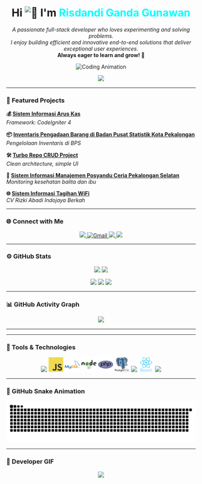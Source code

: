 <h1 align="center">Hi <img src="https://raw.githubusercontent.com/MartinHeinz/MartinHeinz/master/wave.gif" width="30px" alt="👋" /> I'm <span style="color:#00ffff;">Risdandi Ganda Gunawan</span></h1>

<p align="center">
  <em>A passionate full-stack developer who loves experimenting and solving problems.</em><br>
  <em>I enjoy building efficient and innovative end-to-end solutions that deliver exceptional user experiences.</em><br>
  <strong>Always eager to learn and grow! 🚀</strong>
</p>

<p align="center">
  <img height="270" src="https://raw.githubusercontent.com/hasibul-hasan-shuvo/hasibul-hasan-shuvo/main/images/coding-boy.gif" alt="Coding Animation" />
</p>

<p align="center">
  <img src="https://readme-typing-svg.demolab.com?font=Fira+Code&pause=1000&color=0EA5E9&center=true&vCenter=true&width=600&height=50&lines=Hi+there!+I'm+Risdandi+Ganda+Gunawan.;Fullstack+Engineer+%7C+React+%7C+Golang+%7C+TailwindCSS.;CodeIgniter+%7C+PHP+%7C+MySQL+%7C+PostgreSQL;Crafting+code+that+matters+%E2%9A%99%EF%B8%8F;Open+Source+Contributor+%F0%9F%94%A5;Always+Learning%2C+Always+Building+%F0%9F%9A%80"/>
</p>








---

### 🚀 Featured Projects

<ul style="list-style: none; padding: 0;">
  <li>
    <p><strong>💰 <a href="https://github.com/asstroboyz/hera" target="_blank">Sistem Informasi Arus Kas </a></strong><br/>
    <em>Framework: CodeIgniter 4</em></p>
  </li>
  <li>
    <p><strong>📦 <a href="https://github.com/asstroboyz/Inventaris_Pengadaan" target="_blank">Inventaris Pengadaan Barang di Badan Pusat Statistik Kota Pekalongan</a></strong><br/>
    <em>Pengelolaan Inventaris di BPS</em></p>
  </li>
  <li>
    <p><strong>🛠️ <a href="https://github.com/asstroboyz/monorepo" target="_blank">Turbo Repo CRUD Project</a></strong><br/>
    <em>Clean architecture, simple UI</em></p>
  </li>
  <li>
    <p><strong>🏥 <a href="https://github.com/asstroboyz/e-Posyandu" target="_blank">Sistem Informasi Manajemen Posyandu Ceria Pekalongan Selatan</a></strong><br/>
    <em>Monitoring kesehatan balita dan ibu</em></p>
  </li>
  <li>
    <p><strong>🌐 <a href="https://github.com/asstroboyz/bulma-react" target="_blank">Sistem Informasi Tagihan WiFi</a></strong><br/>
    <em>CV Rizki Abadi Indojaya Berkah</em></p>
  </li>
</ul>

---

### 🌐 Connect with Me

<p align="center">
  <a href="https://www.linkedin.com/in/risdandi-ganda-gunawan-5831052b8/" target="_blank">
    <img src="https://img.shields.io/badge/LinkedIn-0077B5?style=for-the-badge&logo=linkedin&logoColor=white" />
  </a>
<a href="mailto:gandagunawan36@gmail.com" target="_blank">
        <img src="https://img.shields.io/static/v1?message=Gmail&logo=gmail&label=gandagunawan36@gmail.com&color=D14836&logoColor=white&labelColor=&style=for-the-badge" height="30" alt="Gmail" />
    </a>

  <a href="https://www.instagram.com/_v.sycho/" target="_blank">
    <img src="https://img.shields.io/badge/Instagram-E4405F?style=for-the-badge&logo=instagram&logoColor=white" />
  </a>
  <a href="https://github.com/asstroboyz" target="_blank">
    <img src="https://img.shields.io/badge/GitHub-181717?style=for-the-badge&logo=github&logoColor=white" />
  </a>
</p>

---

### ⚙️ GitHub Stats

<p align="center">
  <img src="https://github-readme-stats.vercel.app/api?username=asstroboyz&show_icons=true&theme=radical" width="400" />
  <img src="https://github-readme-stats.vercel.app/api/top-langs/?username=asstroboyz&layout=compact&theme=radical" width="400" />
</p>

<p align="center">
  <img src="https://komarev.com/ghpvc/?username=asstroboyz&label=Profile%20views&color=0e75b6&style=flat" />
  <img src="https://custom-icon-badges.herokuapp.com/github/followers/asstroboyz?logo=github&style=social" />
  <img src="https://custom-icon-badges.herokuapp.com/github/stars/asstroboyz?logo=star&style=social&logoColor=black" />
</p>

---

### 📊 GitHub Activity Graph

<p align="center">
  <img src="https://github-readme-activity-graph.vercel.app/graph?username=asstroboyz&theme=github-compact&area=true" />
</p>

---


---

### 🔧 Tools & Technologies

<p align="center">
  <img src="https://cdn.worldvectorlogo.com/logos/codeigniter.svg" width="40" />
  <img src="https://raw.githubusercontent.com/devicons/devicon/master/icons/javascript/javascript-original.svg" width="40" />
  <img src="https://raw.githubusercontent.com/devicons/devicon/master/icons/mysql/mysql-original-wordmark.svg" width="40" />
  <img src="https://raw.githubusercontent.com/devicons/devicon/master/icons/nodejs/nodejs-original-wordmark.svg" width="40" />
  <img src="https://raw.githubusercontent.com/devicons/devicon/master/icons/php/php-original.svg" width="40" />
  <img src="https://raw.githubusercontent.com/devicons/devicon/master/icons/postgresql/postgresql-original-wordmark.svg" width="40" />
  <img src="https://www.vectorlogo.zone/logos/getpostman/getpostman-icon.svg" width="40" />
  <img src="https://raw.githubusercontent.com/devicons/devicon/master/icons/react/react-original-wordmark.svg" width="40" />
  <img src="https://www.vectorlogo.zone/logos/tailwindcss/tailwindcss-icon.svg" width="40" />
</p>

---

### 🐍 GitHub Snake Animation

<p align="center">
  <img src="https://github.com/asstroboyz/asstroboyz/blob/output/snake.svg" />
</p>

---

### 🎨 Developer GIF

<p align="center">
  <img src="https://media.giphy.com/media/LmNwrBhejkK9EFP504/giphy.gif" width="100" />
</p>

<!-- 🌙 Dark/Light mode auto support (GitHub handles this by default using prefers-color-scheme) -->

<!-- No manual setup needed for README.md -->

<!-- Optional: Theme-aware badges or content can use shields.io or SVGs with light/dark variants -->
